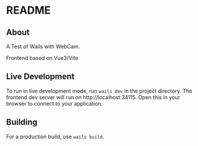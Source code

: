 # README

## About

A Test of Wails with WebCam. 

Frontend based on Vue3/Vite

## Live Development

To run in live development mode, run `wails dev` in the project directory. The frontend dev server will run
on http://localhost:34115. Open this in your browser to connect to your application.

## Building

For a production build, use `wails build`.

